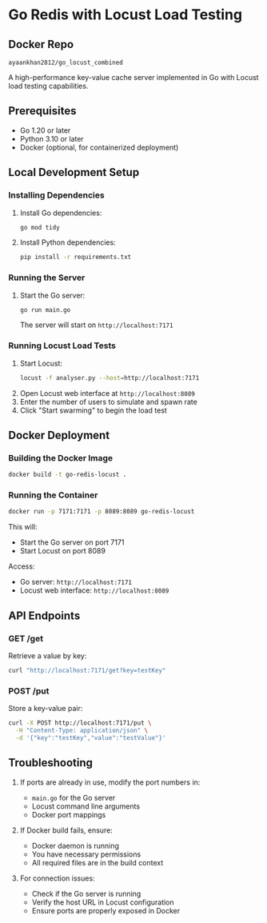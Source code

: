 # Go Redis with Locust Load Testing
## Docker Repo
```angular2html
ayaankhan2812/go_locust_combined
```
A high-performance key-value cache server implemented in Go with Locust load testing capabilities.

## Prerequisites

- Go 1.20 or later
- Python 3.10 or later
- Docker (optional, for containerized deployment)

## Local Development Setup

### Installing Dependencies

1. Install Go dependencies:
   ```bash
   go mod tidy
   ```

2. Install Python dependencies:
   ```bash
   pip install -r requirements.txt
   ```

### Running the Server

1. Start the Go server:
   ```bash
   go run main.go
   ```
   The server will start on `http://localhost:7171`

### Running Locust Load Tests

1. Start Locust:
   ```bash
   locust -f analyser.py --host=http://localhost:7171
   ```
2. Open Locust web interface at `http://localhost:8089`
3. Enter the number of users to simulate and spawn rate
4. Click "Start swarming" to begin the load test

## Docker Deployment

### Building the Docker Image

```bash
docker build -t go-redis-locust .
```

### Running the Container

```bash
docker run -p 7171:7171 -p 8089:8089 go-redis-locust
```

This will:
- Start the Go server on port 7171
- Start Locust on port 8089

Access:
- Go server: `http://localhost:7171`
- Locust web interface: `http://localhost:8089`

## API Endpoints

### GET /get
Retrieve a value by key:
```bash
curl "http://localhost:7171/get?key=testKey"
```

### POST /put
Store a key-value pair:
```bash
curl -X POST http://localhost:7171/put \
  -H "Content-Type: application/json" \
  -d '{"key":"testKey","value":"testValue"}'
```

## Troubleshooting

1. If ports are already in use, modify the port numbers in:
   - `main.go` for the Go server
   - Locust command line arguments
   - Docker port mappings

2. If Docker build fails, ensure:
   - Docker daemon is running
   - You have necessary permissions
   - All required files are in the build context

3. For connection issues:
   - Check if the Go server is running
   - Verify the host URL in Locust configuration
   - Ensure ports are properly exposed in Docker